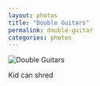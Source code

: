 ```yaml
---
layout: photos
title: "Double Guitars"  
permalink: double-guitar
categories: photos
---
```


![Double Guitars](http://jonkit.ca/cdn/photos/2017-01-14-double-guitars.jpeg)

Kid can shred
